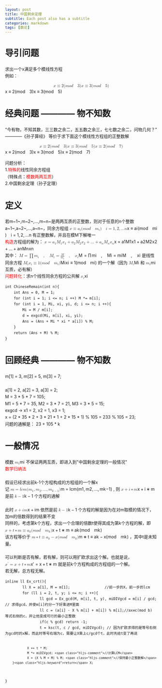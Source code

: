 ```yaml
---
layout: post
title: 中国剩余定理
subtitle: Each post also has a subtitle
categories: markdown
tags: [数论]
---
```


<head>
        <link rel="stylesheet" href="https://cdn.jsdelivr.net/npm/katex@0.10.2/dist/katex.min.css" integrity="sha384-yFRtMMDnQtDRO8rLpMIKrtPCD5jdktao2TV19YiZYWMDkUR5GQZR/NOVTdquEx1j" crossorigin="anonymous">
<link href="https://cdn.jsdelivr.net/npm/katex-copytex@latest/dist/katex-copytex.min.css" rel="stylesheet" type="text/css">
        <link rel="stylesheet" href="https://cdn.jsdelivr.net/gh/Microsoft/vscode/extensions/markdown-language-features/media/markdown.css">
<link rel="stylesheet" href="https://cdn.jsdelivr.net/gh/Microsoft/vscode/extensions/markdown-language-features/media/highlight.css">
	<style>
            body {
                font-family: -apple-system, BlinkMacSystemFont, 'Segoe WPC', 'Segoe UI', system-ui, 'Ubuntu', 'Droid Sans', sans-serif;
                font-size: 14px;
                line-height: 1.6;
            }
	</style>
        <style>
		.task-list-item { list-style-type: none; } .task-list-item-checkbox { margin-left: -20px; vertical-align: middle; }
	</style>
</head>

<body class="vscode-body vscode-light">
<h1 id="导引问题">导引问题</h1>
<p>求出一个x满足多个模线性方程<br>
例如：<br></p>
<p class="katex-block"><span class="katex-display"><span class="katex"><span class="katex-mathml"><math xmlns="http://www.w3.org/1998/Math/MathML" display="block"><semantics><mrow><mi>x</mi><mo>≡</mo><mn>2</mn><mo stretchy="false">(</mo><mi>m</mi><mi>o</mi><mi>d</mi><mspace width="1em"/><mn>3</mn><mo stretchy="false">)</mo><mspace linebreak="newline"></mspace><mi>x</mi><mo>≡</mo><mn>3</mn><mo stretchy="false">(</mo><mi>m</mi><mi>o</mi><mi>d</mi><mspace width="1em"/><mn>5</mn><mo stretchy="false">)</mo></mrow><annotation encoding="application/x-tex">x\equiv2(mod\quad3)\\x\equiv3(mod\quad5)
</annotation></semantics></math></span><span class="katex-html" aria-hidden="true"><span class="base"><span class="strut" style="height:0.46375em;vertical-align:0em;"></span><span class="mord mathnormal">x</span><span class="mspace" style="margin-right:0.2777777777777778em;"></span><span class="mrel">≡</span><span class="mspace" style="margin-right:0.2777777777777778em;"></span></span><span class="base"><span class="strut" style="height:1em;vertical-align:-0.25em;"></span><span class="mord">2</span><span class="mopen">(</span><span class="mord mathnormal">m</span><span class="mord mathnormal">o</span><span class="mord mathnormal">d</span><span class="mspace" style="margin-right:1em;"></span><span class="mord">3</span><span class="mclose">)</span></span><span class="mspace newline"></span><span class="base"><span class="strut" style="height:0.46375em;vertical-align:0em;"></span><span class="mord mathnormal">x</span><span class="mspace" style="margin-right:0.2777777777777778em;"></span><span class="mrel">≡</span><span class="mspace" style="margin-right:0.2777777777777778em;"></span></span><span class="base"><span class="strut" style="height:1em;vertical-align:-0.25em;"></span><span class="mord">3</span><span class="mopen">(</span><span class="mord mathnormal">m</span><span class="mord mathnormal">o</span><span class="mord mathnormal">d</span><span class="mspace" style="margin-right:1em;"></span><span class="mord">5</span><span class="mclose">)</span></span></span></span></span></p>
<h1 id="经典问题--物不知数">经典问题 ———— 物不知数</h1>
<p>“今有物，不知其数，三三数之余二，五五数之余三，七七数之余二，问物几何？”<br>
————《孙子算经》
等价于求下面这个模线性方程组的正整数解</p>
<p class="katex-block"><span class="katex-display"><span class="katex"><span class="katex-mathml"><math xmlns="http://www.w3.org/1998/Math/MathML" display="block"><semantics><mrow><mi>x</mi><mo>≡</mo><mn>2</mn><mo stretchy="false">(</mo><mi>m</mi><mi>o</mi><mi>d</mi><mspace width="1em"/><mn>3</mn><mo stretchy="false">)</mo><mspace linebreak="newline"></mspace><mi>x</mi><mo>≡</mo><mn>3</mn><mo stretchy="false">(</mo><mi>m</mi><mi>o</mi><mi>d</mi><mspace width="1em"/><mn>5</mn><mo stretchy="false">)</mo><mspace linebreak="newline"></mspace><mi>x</mi><mo>≡</mo><mn>2</mn><mo stretchy="false">(</mo><mi>m</mi><mi>o</mi><mi>d</mi><mspace width="1em"/><mn>7</mn><mo stretchy="false">)</mo></mrow><annotation encoding="application/x-tex">x\equiv2(mod\quad3)\\x\equiv3(mod\quad5)\\x\equiv2(mod\quad7)
</annotation></semantics></math></span><span class="katex-html" aria-hidden="true"><span class="base"><span class="strut" style="height:0.46375em;vertical-align:0em;"></span><span class="mord mathnormal">x</span><span class="mspace" style="margin-right:0.2777777777777778em;"></span><span class="mrel">≡</span><span class="mspace" style="margin-right:0.2777777777777778em;"></span></span><span class="base"><span class="strut" style="height:1em;vertical-align:-0.25em;"></span><span class="mord">2</span><span class="mopen">(</span><span class="mord mathnormal">m</span><span class="mord mathnormal">o</span><span class="mord mathnormal">d</span><span class="mspace" style="margin-right:1em;"></span><span class="mord">3</span><span class="mclose">)</span></span><span class="mspace newline"></span><span class="base"><span class="strut" style="height:0.46375em;vertical-align:0em;"></span><span class="mord mathnormal">x</span><span class="mspace" style="margin-right:0.2777777777777778em;"></span><span class="mrel">≡</span><span class="mspace" style="margin-right:0.2777777777777778em;"></span></span><span class="base"><span class="strut" style="height:1em;vertical-align:-0.25em;"></span><span class="mord">3</span><span class="mopen">(</span><span class="mord mathnormal">m</span><span class="mord mathnormal">o</span><span class="mord mathnormal">d</span><span class="mspace" style="margin-right:1em;"></span><span class="mord">5</span><span class="mclose">)</span></span><span class="mspace newline"></span><span class="base"><span class="strut" style="height:0.46375em;vertical-align:0em;"></span><span class="mord mathnormal">x</span><span class="mspace" style="margin-right:0.2777777777777778em;"></span><span class="mrel">≡</span><span class="mspace" style="margin-right:0.2777777777777778em;"></span></span><span class="base"><span class="strut" style="height:1em;vertical-align:-0.25em;"></span><span class="mord">2</span><span class="mopen">(</span><span class="mord mathnormal">m</span><span class="mord mathnormal">o</span><span class="mord mathnormal">d</span><span class="mspace" style="margin-right:1em;"></span><span class="mord">7</span><span class="mclose">)</span></span></span></span></span></p>
<p>问题分析：<br>
1.<span style="color:red;">特殊的</span>线性同余方程组<br>（特殊点：<span style="color:red;">模数两两互质</span>）<br>
2.中国剩余定理（孙子定理）</p>
<h1 id="定义">定义</h1>
<p>若m~1~,m~2~,...,m~n~是两两互质的正整数，则对于任意的n个整数a~1~,a~2~,...,a~n~，同余方程组 <span class="katex"><span class="katex-mathml"><math xmlns="http://www.w3.org/1998/Math/MathML"><semantics><mrow><mi>x</mi><mo>≡</mo><msub><mi>a</mi><mi>i</mi></msub><mo stretchy="false">(</mo><mi>m</mi><mi>o</mi><mi>d</mi><mspace width="1em"/><msub><mi>m</mi><mi>i</mi></msub><mo stretchy="false">)</mo><mspace width="1em"/><mi>i</mi><mo>=</mo><mn>1</mn><mo separator="true">,</mo><mn>2</mn><mo separator="true">,</mo><mi mathvariant="normal">.</mi><mi mathvariant="normal">.</mi><mi mathvariant="normal">.</mi><mi>n</mi></mrow><annotation encoding="application/x-tex">x\equiv a_i(mod\quad m_i)\quad i=1,2,...n</annotation></semantics></math></span><span class="katex-html" aria-hidden="true"><span class="base"><span class="strut" style="height:0.46375em;vertical-align:0em;"></span><span class="mord mathnormal">x</span><span class="mspace" style="margin-right:0.2777777777777778em;"></span><span class="mrel">≡</span><span class="mspace" style="margin-right:0.2777777777777778em;"></span></span><span class="base"><span class="strut" style="height:1em;vertical-align:-0.25em;"></span><span class="mord"><span class="mord mathnormal">a</span><span class="msupsub"><span class="vlist-t vlist-t2"><span class="vlist-r"><span class="vlist" style="height:0.31166399999999994em;"><span style="top:-2.5500000000000003em;margin-left:0em;margin-right:0.05em;"><span class="pstrut" style="height:2.7em;"></span><span class="sizing reset-size6 size3 mtight"><span class="mord mathnormal mtight">i</span></span></span></span><span class="vlist-s">​</span></span><span class="vlist-r"><span class="vlist" style="height:0.15em;"><span></span></span></span></span></span></span><span class="mopen">(</span><span class="mord mathnormal">m</span><span class="mord mathnormal">o</span><span class="mord mathnormal">d</span><span class="mspace" style="margin-right:1em;"></span><span class="mord"><span class="mord mathnormal">m</span><span class="msupsub"><span class="vlist-t vlist-t2"><span class="vlist-r"><span class="vlist" style="height:0.31166399999999994em;"><span style="top:-2.5500000000000003em;margin-left:0em;margin-right:0.05em;"><span class="pstrut" style="height:2.7em;"></span><span class="sizing reset-size6 size3 mtight"><span class="mord mathnormal mtight">i</span></span></span></span><span class="vlist-s">​</span></span><span class="vlist-r"><span class="vlist" style="height:0.15em;"><span></span></span></span></span></span></span><span class="mclose">)</span><span class="mspace" style="margin-right:1em;"></span><span class="mord mathnormal">i</span><span class="mspace" style="margin-right:0.2777777777777778em;"></span><span class="mrel">=</span><span class="mspace" style="margin-right:0.2777777777777778em;"></span></span><span class="base"><span class="strut" style="height:0.8388800000000001em;vertical-align:-0.19444em;"></span><span class="mord">1</span><span class="mpunct">,</span><span class="mspace" style="margin-right:0.16666666666666666em;"></span><span class="mord">2</span><span class="mpunct">,</span><span class="mspace" style="margin-right:0.16666666666666666em;"></span><span class="mord">...</span><span class="mord mathnormal">n</span></span></span></span> 有正整数解，并且在模M下解唯一<br>
<span style="color:red;">构造</span>方程组的解为： <span class="katex"><span class="katex-mathml"><math xmlns="http://www.w3.org/1998/Math/MathML"><semantics><mrow><mi>x</mi><mo>=</mo><msub><mi>a</mi><mn>1</mn></msub><msub><mi>M</mi><mn>1</mn></msub><msub><mi>x</mi><mn>1</mn></msub><mo>+</mo><msub><mi>a</mi><mn>2</mn></msub><msub><mi>M</mi><mn>2</mn></msub><msub><mi>x</mi><mn>2</mn></msub><mo>+</mo><mi mathvariant="normal">.</mi><mi mathvariant="normal">.</mi><mi mathvariant="normal">.</mi><mo>+</mo><msub><mi>a</mi><mi>n</mi></msub><msub><mi>M</mi><mi>n</mi></msub><msub><mi>x</mi><mi>n</mi></msub></mrow><annotation encoding="application/x-tex">x=a_1M_1x_1+a_2M_2x_2+...+a_nM_nx_n</annotation></semantics></math></span><span class="katex-html" aria-hidden="true"><span class="base"><span class="strut" style="height:0.43056em;vertical-align:0em;"></span><span class="mord mathnormal">x</span><span class="mspace" style="margin-right:0.2777777777777778em;"></span><span class="mrel">=</span><span class="mspace" style="margin-right:0.2777777777777778em;"></span></span><span class="base"><span class="strut" style="height:0.83333em;vertical-align:-0.15em;"></span><span class="mord"><span class="mord mathnormal">a</span><span class="msupsub"><span class="vlist-t vlist-t2"><span class="vlist-r"><span class="vlist" style="height:0.30110799999999993em;"><span style="top:-2.5500000000000003em;margin-left:0em;margin-right:0.05em;"><span class="pstrut" style="height:2.7em;"></span><span class="sizing reset-size6 size3 mtight"><span class="mord mtight">1</span></span></span></span><span class="vlist-s">​</span></span><span class="vlist-r"><span class="vlist" style="height:0.15em;"><span></span></span></span></span></span></span><span class="mord"><span class="mord mathnormal" style="margin-right:0.10903em;">M</span><span class="msupsub"><span class="vlist-t vlist-t2"><span class="vlist-r"><span class="vlist" style="height:0.30110799999999993em;"><span style="top:-2.5500000000000003em;margin-left:-0.10903em;margin-right:0.05em;"><span class="pstrut" style="height:2.7em;"></span><span class="sizing reset-size6 size3 mtight"><span class="mord mtight">1</span></span></span></span><span class="vlist-s">​</span></span><span class="vlist-r"><span class="vlist" style="height:0.15em;"><span></span></span></span></span></span></span><span class="mord"><span class="mord mathnormal">x</span><span class="msupsub"><span class="vlist-t vlist-t2"><span class="vlist-r"><span class="vlist" style="height:0.30110799999999993em;"><span style="top:-2.5500000000000003em;margin-left:0em;margin-right:0.05em;"><span class="pstrut" style="height:2.7em;"></span><span class="sizing reset-size6 size3 mtight"><span class="mord mtight">1</span></span></span></span><span class="vlist-s">​</span></span><span class="vlist-r"><span class="vlist" style="height:0.15em;"><span></span></span></span></span></span></span><span class="mspace" style="margin-right:0.2222222222222222em;"></span><span class="mbin">+</span><span class="mspace" style="margin-right:0.2222222222222222em;"></span></span><span class="base"><span class="strut" style="height:0.83333em;vertical-align:-0.15em;"></span><span class="mord"><span class="mord mathnormal">a</span><span class="msupsub"><span class="vlist-t vlist-t2"><span class="vlist-r"><span class="vlist" style="height:0.30110799999999993em;"><span style="top:-2.5500000000000003em;margin-left:0em;margin-right:0.05em;"><span class="pstrut" style="height:2.7em;"></span><span class="sizing reset-size6 size3 mtight"><span class="mord mtight">2</span></span></span></span><span class="vlist-s">​</span></span><span class="vlist-r"><span class="vlist" style="height:0.15em;"><span></span></span></span></span></span></span><span class="mord"><span class="mord mathnormal" style="margin-right:0.10903em;">M</span><span class="msupsub"><span class="vlist-t vlist-t2"><span class="vlist-r"><span class="vlist" style="height:0.30110799999999993em;"><span style="top:-2.5500000000000003em;margin-left:-0.10903em;margin-right:0.05em;"><span class="pstrut" style="height:2.7em;"></span><span class="sizing reset-size6 size3 mtight"><span class="mord mtight">2</span></span></span></span><span class="vlist-s">​</span></span><span class="vlist-r"><span class="vlist" style="height:0.15em;"><span></span></span></span></span></span></span><span class="mord"><span class="mord mathnormal">x</span><span class="msupsub"><span class="vlist-t vlist-t2"><span class="vlist-r"><span class="vlist" style="height:0.30110799999999993em;"><span style="top:-2.5500000000000003em;margin-left:0em;margin-right:0.05em;"><span class="pstrut" style="height:2.7em;"></span><span class="sizing reset-size6 size3 mtight"><span class="mord mtight">2</span></span></span></span><span class="vlist-s">​</span></span><span class="vlist-r"><span class="vlist" style="height:0.15em;"><span></span></span></span></span></span></span><span class="mspace" style="margin-right:0.2222222222222222em;"></span><span class="mbin">+</span><span class="mspace" style="margin-right:0.2222222222222222em;"></span></span><span class="base"><span class="strut" style="height:0.66666em;vertical-align:-0.08333em;"></span><span class="mord">...</span><span class="mspace" style="margin-right:0.2222222222222222em;"></span><span class="mbin">+</span><span class="mspace" style="margin-right:0.2222222222222222em;"></span></span><span class="base"><span class="strut" style="height:0.83333em;vertical-align:-0.15em;"></span><span class="mord"><span class="mord mathnormal">a</span><span class="msupsub"><span class="vlist-t vlist-t2"><span class="vlist-r"><span class="vlist" style="height:0.151392em;"><span style="top:-2.5500000000000003em;margin-left:0em;margin-right:0.05em;"><span class="pstrut" style="height:2.7em;"></span><span class="sizing reset-size6 size3 mtight"><span class="mord mathnormal mtight">n</span></span></span></span><span class="vlist-s">​</span></span><span class="vlist-r"><span class="vlist" style="height:0.15em;"><span></span></span></span></span></span></span><span class="mord"><span class="mord mathnormal" style="margin-right:0.10903em;">M</span><span class="msupsub"><span class="vlist-t vlist-t2"><span class="vlist-r"><span class="vlist" style="height:0.151392em;"><span style="top:-2.5500000000000003em;margin-left:-0.10903em;margin-right:0.05em;"><span class="pstrut" style="height:2.7em;"></span><span class="sizing reset-size6 size3 mtight"><span class="mord mathnormal mtight">n</span></span></span></span><span class="vlist-s">​</span></span><span class="vlist-r"><span class="vlist" style="height:0.15em;"><span></span></span></span></span></span></span><span class="mord"><span class="mord mathnormal">x</span><span class="msupsub"><span class="vlist-t vlist-t2"><span class="vlist-r"><span class="vlist" style="height:0.151392em;"><span style="top:-2.5500000000000003em;margin-left:0em;margin-right:0.05em;"><span class="pstrut" style="height:2.7em;"></span><span class="sizing reset-size6 size3 mtight"><span class="mord mathnormal mtight">n</span></span></span></span><span class="vlist-s">​</span></span><span class="vlist-r"><span class="vlist" style="height:0.15em;"><span></span></span></span></span></span></span></span></span></span><br>
其中： <span class="katex"><span class="katex-mathml"><math xmlns="http://www.w3.org/1998/Math/MathML"><semantics><mrow><mi>M</mi><mo>=</mo><mo>∏</mo><msub><mi>m</mi><mi>i</mi></msub><mspace width="1em"/><mo separator="true">,</mo><mspace width="1em"/><msub><mi>M</mi><mi>i</mi></msub><mo>=</mo><mfrac><mi>M</mi><msub><mi>m</mi><mi>i</mi></msub></mfrac><mspace width="1em"/><mo separator="true">,</mo><mspace width="1em"/><msub><mi>x</mi><mi>i</mi></msub></mrow><annotation encoding="application/x-tex">M=\prod m_i\quad,\quad M_i=\frac M{m_i}\quad,\quad x_i</annotation></semantics></math></span><span class="katex-html" aria-hidden="true"><span class="base"><span class="strut" style="height:0.68333em;vertical-align:0em;"></span><span class="mord mathnormal" style="margin-right:0.10903em;">M</span><span class="mspace" style="margin-right:0.2777777777777778em;"></span><span class="mrel">=</span><span class="mspace" style="margin-right:0.2777777777777778em;"></span></span><span class="base"><span class="strut" style="height:1.00001em;vertical-align:-0.25001em;"></span><span class="mop op-symbol small-op" style="position:relative;top:-0.0000050000000000050004em;">∏</span><span class="mspace" style="margin-right:0.16666666666666666em;"></span><span class="mord"><span class="mord mathnormal">m</span><span class="msupsub"><span class="vlist-t vlist-t2"><span class="vlist-r"><span class="vlist" style="height:0.31166399999999994em;"><span style="top:-2.5500000000000003em;margin-left:0em;margin-right:0.05em;"><span class="pstrut" style="height:2.7em;"></span><span class="sizing reset-size6 size3 mtight"><span class="mord mathnormal mtight">i</span></span></span></span><span class="vlist-s">​</span></span><span class="vlist-r"><span class="vlist" style="height:0.15em;"><span></span></span></span></span></span></span><span class="mspace" style="margin-right:1em;"></span><span class="mpunct">,</span><span class="mspace" style="margin-right:1em;"></span><span class="mspace" style="margin-right:0.16666666666666666em;"></span><span class="mord"><span class="mord mathnormal" style="margin-right:0.10903em;">M</span><span class="msupsub"><span class="vlist-t vlist-t2"><span class="vlist-r"><span class="vlist" style="height:0.31166399999999994em;"><span style="top:-2.5500000000000003em;margin-left:-0.10903em;margin-right:0.05em;"><span class="pstrut" style="height:2.7em;"></span><span class="sizing reset-size6 size3 mtight"><span class="mord mathnormal mtight">i</span></span></span></span><span class="vlist-s">​</span></span><span class="vlist-r"><span class="vlist" style="height:0.15em;"><span></span></span></span></span></span></span><span class="mspace" style="margin-right:0.2777777777777778em;"></span><span class="mrel">=</span><span class="mspace" style="margin-right:0.2777777777777778em;"></span></span><span class="base"><span class="strut" style="height:1.317431em;vertical-align:-0.44509999999999994em;"></span><span class="mord"><span class="mopen nulldelimiter"></span><span class="mfrac"><span class="vlist-t vlist-t2"><span class="vlist-r"><span class="vlist" style="height:0.872331em;"><span style="top:-2.655em;"><span class="pstrut" style="height:3em;"></span><span class="sizing reset-size6 size3 mtight"><span class="mord mtight"><span class="mord mtight"><span class="mord mathnormal mtight">m</span><span class="msupsub"><span class="vlist-t vlist-t2"><span class="vlist-r"><span class="vlist" style="height:0.3280857142857143em;"><span style="top:-2.357em;margin-left:0em;margin-right:0.07142857142857144em;"><span class="pstrut" style="height:2.5em;"></span><span class="sizing reset-size3 size1 mtight"><span class="mord mathnormal mtight">i</span></span></span></span><span class="vlist-s">​</span></span><span class="vlist-r"><span class="vlist" style="height:0.143em;"><span></span></span></span></span></span></span></span></span></span><span style="top:-3.23em;"><span class="pstrut" style="height:3em;"></span><span class="frac-line" style="border-bottom-width:0.04em;"></span></span><span style="top:-3.394em;"><span class="pstrut" style="height:3em;"></span><span class="sizing reset-size6 size3 mtight"><span class="mord mtight"><span class="mord mathnormal mtight" style="margin-right:0.10903em;">M</span></span></span></span></span><span class="vlist-s">​</span></span><span class="vlist-r"><span class="vlist" style="height:0.44509999999999994em;"><span></span></span></span></span></span><span class="mclose nulldelimiter"></span></span><span class="mspace" style="margin-right:1em;"></span><span class="mpunct">,</span><span class="mspace" style="margin-right:1em;"></span><span class="mspace" style="margin-right:0.16666666666666666em;"></span><span class="mord"><span class="mord mathnormal">x</span><span class="msupsub"><span class="vlist-t vlist-t2"><span class="vlist-r"><span class="vlist" style="height:0.31166399999999994em;"><span style="top:-2.5500000000000003em;margin-left:0em;margin-right:0.05em;"><span class="pstrut" style="height:2.7em;"></span><span class="sizing reset-size6 size3 mtight"><span class="mord mathnormal mtight">i</span></span></span></span><span class="vlist-s">​</span></span><span class="vlist-r"><span class="vlist" style="height:0.15em;"><span></span></span></span></span></span></span></span></span></span> 是线性同余方程
<span class="katex"><span class="katex-mathml"><math xmlns="http://www.w3.org/1998/Math/MathML"><semantics><mrow><msub><mi>M</mi><mi>i</mi></msub><msub><mi>x</mi><mi>i</mi></msub><mo>≡</mo><mn>1</mn><mo stretchy="false">(</mo><mi>m</mi><mi>o</mi><mi>d</mi><mspace width="1em"/><msub><mi>m</mi><mi>i</mi></msub><mo stretchy="false">)</mo></mrow><annotation encoding="application/x-tex">M_ix_i\equiv1(mod\quad m_i)</annotation></semantics></math></span><span class="katex-html" aria-hidden="true"><span class="base"><span class="strut" style="height:0.83333em;vertical-align:-0.15em;"></span><span class="mord"><span class="mord mathnormal" style="margin-right:0.10903em;">M</span><span class="msupsub"><span class="vlist-t vlist-t2"><span class="vlist-r"><span class="vlist" style="height:0.31166399999999994em;"><span style="top:-2.5500000000000003em;margin-left:-0.10903em;margin-right:0.05em;"><span class="pstrut" style="height:2.7em;"></span><span class="sizing reset-size6 size3 mtight"><span class="mord mathnormal mtight">i</span></span></span></span><span class="vlist-s">​</span></span><span class="vlist-r"><span class="vlist" style="height:0.15em;"><span></span></span></span></span></span></span><span class="mord"><span class="mord mathnormal">x</span><span class="msupsub"><span class="vlist-t vlist-t2"><span class="vlist-r"><span class="vlist" style="height:0.31166399999999994em;"><span style="top:-2.5500000000000003em;margin-left:0em;margin-right:0.05em;"><span class="pstrut" style="height:2.7em;"></span><span class="sizing reset-size6 size3 mtight"><span class="mord mathnormal mtight">i</span></span></span></span><span class="vlist-s">​</span></span><span class="vlist-r"><span class="vlist" style="height:0.15em;"><span></span></span></span></span></span></span><span class="mspace" style="margin-right:0.2777777777777778em;"></span><span class="mrel">≡</span><span class="mspace" style="margin-right:0.2777777777777778em;"></span></span><span class="base"><span class="strut" style="height:1em;vertical-align:-0.25em;"></span><span class="mord">1</span><span class="mopen">(</span><span class="mord mathnormal">m</span><span class="mord mathnormal">o</span><span class="mord mathnormal">d</span><span class="mspace" style="margin-right:1em;"></span><span class="mord"><span class="mord mathnormal">m</span><span class="msupsub"><span class="vlist-t vlist-t2"><span class="vlist-r"><span class="vlist" style="height:0.31166399999999994em;"><span style="top:-2.5500000000000003em;margin-left:0em;margin-right:0.05em;"><span class="pstrut" style="height:2.7em;"></span><span class="sizing reset-size6 size3 mtight"><span class="mord mathnormal mtight">i</span></span></span></span><span class="vlist-s">​</span></span><span class="vlist-r"><span class="vlist" style="height:0.15em;"><span></span></span></span></span></span></span><span class="mclose">)</span></span></span></span> 的一个解（因为 <span class="katex"><span class="katex-mathml"><math xmlns="http://www.w3.org/1998/Math/MathML"><semantics><mrow><msub><mi>M</mi><mi>i</mi></msub></mrow><annotation encoding="application/x-tex">M_i</annotation></semantics></math></span><span class="katex-html" aria-hidden="true"><span class="base"><span class="strut" style="height:0.83333em;vertical-align:-0.15em;"></span><span class="mord"><span class="mord mathnormal" style="margin-right:0.10903em;">M</span><span class="msupsub"><span class="vlist-t vlist-t2"><span class="vlist-r"><span class="vlist" style="height:0.31166399999999994em;"><span style="top:-2.5500000000000003em;margin-left:-0.10903em;margin-right:0.05em;"><span class="pstrut" style="height:2.7em;"></span><span class="sizing reset-size6 size3 mtight"><span class="mord mathnormal mtight">i</span></span></span></span><span class="vlist-s">​</span></span><span class="vlist-r"><span class="vlist" style="height:0.15em;"><span></span></span></span></span></span></span></span></span></span> 和 <span class="katex"><span class="katex-mathml"><math xmlns="http://www.w3.org/1998/Math/MathML"><semantics><mrow><msub><mi>m</mi><mi>i</mi></msub></mrow><annotation encoding="application/x-tex">m_i</annotation></semantics></math></span><span class="katex-html" aria-hidden="true"><span class="base"><span class="strut" style="height:0.58056em;vertical-align:-0.15em;"></span><span class="mord"><span class="mord mathnormal">m</span><span class="msupsub"><span class="vlist-t vlist-t2"><span class="vlist-r"><span class="vlist" style="height:0.31166399999999994em;"><span style="top:-2.5500000000000003em;margin-left:0em;margin-right:0.05em;"><span class="pstrut" style="height:2.7em;"></span><span class="sizing reset-size6 size3 mtight"><span class="mord mathnormal mtight">i</span></span></span></span><span class="vlist-s">​</span></span><span class="vlist-r"><span class="vlist" style="height:0.15em;"><span></span></span></span></span></span></span></span></span></span> 互质，必有解）<br>
<span style="color: red;">问题转化</span>：求n个线性同余方程的公共解 <span class="katex"><span class="katex-mathml"><math xmlns="http://www.w3.org/1998/Math/MathML"><semantics><mrow><msub><mi>x</mi><mi>i</mi></msub></mrow><annotation encoding="application/x-tex">x_i</annotation></semantics></math></span><span class="katex-html" aria-hidden="true"><span class="base"><span class="strut" style="height:0.58056em;vertical-align:-0.15em;"></span><span class="mord"><span class="mord mathnormal">x</span><span class="msupsub"><span class="vlist-t vlist-t2"><span class="vlist-r"><span class="vlist" style="height:0.31166399999999994em;"><span style="top:-2.5500000000000003em;margin-left:0em;margin-right:0.05em;"><span class="pstrut" style="height:2.7em;"></span><span class="sizing reset-size6 size3 mtight"><span class="mord mathnormal mtight">i</span></span></span></span><span class="vlist-s">​</span></span><span class="vlist-r"><span class="vlist" style="height:0.15em;"><span></span></span></span></span></span></span></span></span></span></p>
<pre><code class="language-cpp"><div><span class="hljs-function"><span class="hljs-keyword">int</span> <span class="hljs-title">ChineseRemain</span><span class="hljs-params">(<span class="hljs-keyword">int</span> n)</span></span>{
	<span class="hljs-keyword">int</span> Ans = <span class="hljs-number">0</span>, M = <span class="hljs-number">1</span>;
	<span class="hljs-keyword">for</span> (<span class="hljs-keyword">int</span> i = <span class="hljs-number">1</span>; i &lt;= n; i ++) M *= m[i];
	<span class="hljs-keyword">for</span> (<span class="hljs-keyword">int</span> i = <span class="hljs-number">1</span>, Mi, xi, yi, d; i &lt;= n; i ++){
		Mi = M / m[i];
		d = exgcd(Mi, m[i], xi, yi);
		Ans = (Ans + Mi * xi * a[i]) % M;
	}
	<span class="hljs-keyword">return</span> (Ans + M) % M;
}
</div></code></pre>
<h1 id="回顾经典--物不知数">回顾经典 ———— 物不知数</h1>
<p>m[1] = 3, m[2] = 5, m[3] = 7;<br><br>
a[1] = 2, a[2] = 3, a[3] = 2;<br>
M = 3 * 5 * 7 = 105; <br>
M1 = 5 * 7 = 35, M2 = 3 * 7 = 21, M3 = 3 * 5 = 15;<br>
exgcd -&gt; x1 = 2, x2 = 1, x3 = 1;<br>
x = (2 * 35 * 2 + 3 * 21 * 1 + 2 * 15 * 1) % 105 = 233 % 105 = 23;<br>
问题的通解是： 23 + 105 * k<br></p>
<h1 id="一般情况">一般情况</h1>
<p>模数 <span class="katex"><span class="katex-mathml"><math xmlns="http://www.w3.org/1998/Math/MathML"><semantics><mrow><msub><mi>m</mi><mi>i</mi></msub></mrow><annotation encoding="application/x-tex">m_i</annotation></semantics></math></span><span class="katex-html" aria-hidden="true"><span class="base"><span class="strut" style="height:0.58056em;vertical-align:-0.15em;"></span><span class="mord"><span class="mord mathnormal">m</span><span class="msupsub"><span class="vlist-t vlist-t2"><span class="vlist-r"><span class="vlist" style="height:0.31166399999999994em;"><span style="top:-2.5500000000000003em;margin-left:0em;margin-right:0.05em;"><span class="pstrut" style="height:2.7em;"></span><span class="sizing reset-size6 size3 mtight"><span class="mord mathnormal mtight">i</span></span></span></span><span class="vlist-s">​</span></span><span class="vlist-r"><span class="vlist" style="height:0.15em;"><span></span></span></span></span></span></span></span></span></span> 不保证两两互质，即进入到&quot;中国剩余定理的一般情况&quot;<br>
<span style="color: red;">数学归纳法</span><br><br>假设已经求出前k-1个方程构成的方程组的一个解x<br>记 <span class="katex"><span class="katex-mathml"><math xmlns="http://www.w3.org/1998/Math/MathML"><semantics><mrow><mi>m</mi><mo>=</mo><mi>l</mi><mi>c</mi><mi>m</mi><mo stretchy="false">(</mo><msub><mi>m</mi><mn>1</mn></msub><mo separator="true">,</mo><msub><mi>m</mi><mn>2</mn></msub><mo separator="true">,</mo><mi mathvariant="normal">.</mi><mi mathvariant="normal">.</mi><mi mathvariant="normal">.</mi><mo separator="true">,</mo><msub><mi>m</mi><mrow><mi>k</mi><mo>−</mo><mn>1</mn></mrow></msub><mo stretchy="false">)</mo></mrow><annotation encoding="application/x-tex">m=lcm(m_1,m_2,...,m_{k-1})</annotation></semantics></math></span><span class="katex-html" aria-hidden="true"><span class="base"><span class="strut" style="height:0.43056em;vertical-align:0em;"></span><span class="mord mathnormal">m</span><span class="mspace" style="margin-right:0.2777777777777778em;"></span><span class="mrel">=</span><span class="mspace" style="margin-right:0.2777777777777778em;"></span></span><span class="base"><span class="strut" style="height:1em;vertical-align:-0.25em;"></span><span class="mord mathnormal" style="margin-right:0.01968em;">l</span><span class="mord mathnormal">c</span><span class="mord mathnormal">m</span><span class="mopen">(</span><span class="mord"><span class="mord mathnormal">m</span><span class="msupsub"><span class="vlist-t vlist-t2"><span class="vlist-r"><span class="vlist" style="height:0.30110799999999993em;"><span style="top:-2.5500000000000003em;margin-left:0em;margin-right:0.05em;"><span class="pstrut" style="height:2.7em;"></span><span class="sizing reset-size6 size3 mtight"><span class="mord mtight">1</span></span></span></span><span class="vlist-s">​</span></span><span class="vlist-r"><span class="vlist" style="height:0.15em;"><span></span></span></span></span></span></span><span class="mpunct">,</span><span class="mspace" style="margin-right:0.16666666666666666em;"></span><span class="mord"><span class="mord mathnormal">m</span><span class="msupsub"><span class="vlist-t vlist-t2"><span class="vlist-r"><span class="vlist" style="height:0.30110799999999993em;"><span style="top:-2.5500000000000003em;margin-left:0em;margin-right:0.05em;"><span class="pstrut" style="height:2.7em;"></span><span class="sizing reset-size6 size3 mtight"><span class="mord mtight">2</span></span></span></span><span class="vlist-s">​</span></span><span class="vlist-r"><span class="vlist" style="height:0.15em;"><span></span></span></span></span></span></span><span class="mpunct">,</span><span class="mspace" style="margin-right:0.16666666666666666em;"></span><span class="mord">...</span><span class="mpunct">,</span><span class="mspace" style="margin-right:0.16666666666666666em;"></span><span class="mord"><span class="mord mathnormal">m</span><span class="msupsub"><span class="vlist-t vlist-t2"><span class="vlist-r"><span class="vlist" style="height:0.3361079999999999em;"><span style="top:-2.5500000000000003em;margin-left:0em;margin-right:0.05em;"><span class="pstrut" style="height:2.7em;"></span><span class="sizing reset-size6 size3 mtight"><span class="mord mtight"><span class="mord mathnormal mtight" style="margin-right:0.03148em;">k</span><span class="mbin mtight">−</span><span class="mord mtight">1</span></span></span></span></span><span class="vlist-s">​</span></span><span class="vlist-r"><span class="vlist" style="height:0.208331em;"><span></span></span></span></span></span></span><span class="mclose">)</span></span></span></span> , 则 <span class="katex"><span class="katex-mathml"><math xmlns="http://www.w3.org/1998/Math/MathML"><semantics><mrow><mi>x</mi><mo>+</mo><mi>i</mi><mo>∗</mo><mi>m</mi></mrow><annotation encoding="application/x-tex">x+i*m</annotation></semantics></math></span><span class="katex-html" aria-hidden="true"><span class="base"><span class="strut" style="height:0.66666em;vertical-align:-0.08333em;"></span><span class="mord mathnormal">x</span><span class="mspace" style="margin-right:0.2222222222222222em;"></span><span class="mbin">+</span><span class="mspace" style="margin-right:0.2222222222222222em;"></span></span><span class="base"><span class="strut" style="height:0.65952em;vertical-align:0em;"></span><span class="mord mathnormal">i</span><span class="mspace" style="margin-right:0.2222222222222222em;"></span><span class="mbin">∗</span><span class="mspace" style="margin-right:0.2222222222222222em;"></span></span><span class="base"><span class="strut" style="height:0.43056em;vertical-align:0em;"></span><span class="mord mathnormal">m</span></span></span></span> 是前 <span class="katex"><span class="katex-mathml"><math xmlns="http://www.w3.org/1998/Math/MathML"><semantics><mrow><mi>k</mi><mo>−</mo><mn>1</mn></mrow><annotation encoding="application/x-tex">k-1</annotation></semantics></math></span><span class="katex-html" aria-hidden="true"><span class="base"><span class="strut" style="height:0.77777em;vertical-align:-0.08333em;"></span><span class="mord mathnormal" style="margin-right:0.03148em;">k</span><span class="mspace" style="margin-right:0.2222222222222222em;"></span><span class="mbin">−</span><span class="mspace" style="margin-right:0.2222222222222222em;"></span></span><span class="base"><span class="strut" style="height:0.64444em;vertical-align:0em;"></span><span class="mord">1</span></span></span></span> 个方程的通解<br><br>此时 <span class="katex"><span class="katex-mathml"><math xmlns="http://www.w3.org/1998/Math/MathML"><semantics><mrow><mi>x</mi><mo>+</mo><mi>i</mi><mi>m</mi></mrow><annotation encoding="application/x-tex">x + im</annotation></semantics></math></span><span class="katex-html" aria-hidden="true"><span class="base"><span class="strut" style="height:0.66666em;vertical-align:-0.08333em;"></span><span class="mord mathnormal">x</span><span class="mspace" style="margin-right:0.2222222222222222em;"></span><span class="mbin">+</span><span class="mspace" style="margin-right:0.2222222222222222em;"></span></span><span class="base"><span class="strut" style="height:0.65952em;vertical-align:0em;"></span><span class="mord mathnormal">im</span></span></span></span> 依然是前 <span class="katex"><span class="katex-mathml"><math xmlns="http://www.w3.org/1998/Math/MathML"><semantics><mrow><mi>k</mi><mo>−</mo><mn>1</mn></mrow><annotation encoding="application/x-tex">k-1</annotation></semantics></math></span><span class="katex-html" aria-hidden="true"><span class="base"><span class="strut" style="height:0.77777em;vertical-align:-0.08333em;"></span><span class="mord mathnormal" style="margin-right:0.03148em;">k</span><span class="mspace" style="margin-right:0.2222222222222222em;"></span><span class="mbin">−</span><span class="mspace" style="margin-right:0.2222222222222222em;"></span></span><span class="base"><span class="strut" style="height:0.64444em;vertical-align:0em;"></span><span class="mord">1</span></span></span></span> 个方程的解是因为在对m取模的情况下，加m的倍数得到的结果不变<br>同样的，考虑第k个方程，求出一个合理的倍数t使得其成为第k个方程的解，即 <span class="katex"><span class="katex-mathml"><math xmlns="http://www.w3.org/1998/Math/MathML"><semantics><mrow><mi>x</mi><mo>+</mo><mi>t</mi><mo>∗</mo><mi>m</mi><mo>≡</mo><msub><mi>a</mi><mi>k</mi></msub><mo stretchy="false">(</mo><mi>m</mi><mi>o</mi><mi>d</mi><mspace width="1em"/><msub><mi>m</mi><mi>k</mi></msub><mo stretchy="false">)</mo></mrow><annotation encoding="application/x-tex">x + t * m\equiv a_k(mod\quad m_k)</annotation></semantics></math></span><span class="katex-html" aria-hidden="true"><span class="base"><span class="strut" style="height:0.66666em;vertical-align:-0.08333em;"></span><span class="mord mathnormal">x</span><span class="mspace" style="margin-right:0.2222222222222222em;"></span><span class="mbin">+</span><span class="mspace" style="margin-right:0.2222222222222222em;"></span></span><span class="base"><span class="strut" style="height:0.61508em;vertical-align:0em;"></span><span class="mord mathnormal">t</span><span class="mspace" style="margin-right:0.2222222222222222em;"></span><span class="mbin">∗</span><span class="mspace" style="margin-right:0.2222222222222222em;"></span></span><span class="base"><span class="strut" style="height:0.46375em;vertical-align:0em;"></span><span class="mord mathnormal">m</span><span class="mspace" style="margin-right:0.2777777777777778em;"></span><span class="mrel">≡</span><span class="mspace" style="margin-right:0.2777777777777778em;"></span></span><span class="base"><span class="strut" style="height:1em;vertical-align:-0.25em;"></span><span class="mord"><span class="mord mathnormal">a</span><span class="msupsub"><span class="vlist-t vlist-t2"><span class="vlist-r"><span class="vlist" style="height:0.33610799999999996em;"><span style="top:-2.5500000000000003em;margin-left:0em;margin-right:0.05em;"><span class="pstrut" style="height:2.7em;"></span><span class="sizing reset-size6 size3 mtight"><span class="mord mathnormal mtight" style="margin-right:0.03148em;">k</span></span></span></span><span class="vlist-s">​</span></span><span class="vlist-r"><span class="vlist" style="height:0.15em;"><span></span></span></span></span></span></span><span class="mopen">(</span><span class="mord mathnormal">m</span><span class="mord mathnormal">o</span><span class="mord mathnormal">d</span><span class="mspace" style="margin-right:1em;"></span><span class="mord"><span class="mord mathnormal">m</span><span class="msupsub"><span class="vlist-t vlist-t2"><span class="vlist-r"><span class="vlist" style="height:0.33610799999999996em;"><span style="top:-2.5500000000000003em;margin-left:0em;margin-right:0.05em;"><span class="pstrut" style="height:2.7em;"></span><span class="sizing reset-size6 size3 mtight"><span class="mord mathnormal mtight" style="margin-right:0.03148em;">k</span></span></span></span><span class="vlist-s">​</span></span><span class="vlist-r"><span class="vlist" style="height:0.15em;"><span></span></span></span></span></span></span><span class="mclose">)</span></span></span></span> <br>该方程等价于 <span class="katex"><span class="katex-mathml"><math xmlns="http://www.w3.org/1998/Math/MathML"><semantics><mrow><mi>m</mi><mo>∗</mo><mi>t</mi><mo>≡</mo><msub><mi>a</mi><mi>k</mi></msub><mo>−</mo><mi>x</mi><mo stretchy="false">(</mo><mi>m</mi><mi>o</mi><mi>d</mi><mspace width="1em"/><msub><mi>m</mi><mi>k</mi></msub><mo stretchy="false">)</mo></mrow><annotation encoding="application/x-tex">m*t\equiv a_k-x(mod\quad m_k)</annotation></semantics></math></span><span class="katex-html" aria-hidden="true"><span class="base"><span class="strut" style="height:0.46528em;vertical-align:0em;"></span><span class="mord mathnormal">m</span><span class="mspace" style="margin-right:0.2222222222222222em;"></span><span class="mbin">∗</span><span class="mspace" style="margin-right:0.2222222222222222em;"></span></span><span class="base"><span class="strut" style="height:0.61508em;vertical-align:0em;"></span><span class="mord mathnormal">t</span><span class="mspace" style="margin-right:0.2777777777777778em;"></span><span class="mrel">≡</span><span class="mspace" style="margin-right:0.2777777777777778em;"></span></span><span class="base"><span class="strut" style="height:0.73333em;vertical-align:-0.15em;"></span><span class="mord"><span class="mord mathnormal">a</span><span class="msupsub"><span class="vlist-t vlist-t2"><span class="vlist-r"><span class="vlist" style="height:0.33610799999999996em;"><span style="top:-2.5500000000000003em;margin-left:0em;margin-right:0.05em;"><span class="pstrut" style="height:2.7em;"></span><span class="sizing reset-size6 size3 mtight"><span class="mord mathnormal mtight" style="margin-right:0.03148em;">k</span></span></span></span><span class="vlist-s">​</span></span><span class="vlist-r"><span class="vlist" style="height:0.15em;"><span></span></span></span></span></span></span><span class="mspace" style="margin-right:0.2222222222222222em;"></span><span class="mbin">−</span><span class="mspace" style="margin-right:0.2222222222222222em;"></span></span><span class="base"><span class="strut" style="height:1em;vertical-align:-0.25em;"></span><span class="mord mathnormal">x</span><span class="mopen">(</span><span class="mord mathnormal">m</span><span class="mord mathnormal">o</span><span class="mord mathnormal">d</span><span class="mspace" style="margin-right:1em;"></span><span class="mord"><span class="mord mathnormal">m</span><span class="msupsub"><span class="vlist-t vlist-t2"><span class="vlist-r"><span class="vlist" style="height:0.33610799999999996em;"><span style="top:-2.5500000000000003em;margin-left:0em;margin-right:0.05em;"><span class="pstrut" style="height:2.7em;"></span><span class="sizing reset-size6 size3 mtight"><span class="mord mathnormal mtight" style="margin-right:0.03148em;">k</span></span></span></span><span class="vlist-s">​</span></span><span class="vlist-r"><span class="vlist" style="height:0.15em;"><span></span></span></span></span></span></span><span class="mclose">)</span></span></span></span> ，其中t是未知量。<br><br>可以判断是否有解，若有解，则可以用扩欧求出这个解。也就是说， <span class="katex"><span class="katex-mathml"><math xmlns="http://www.w3.org/1998/Math/MathML"><semantics><mrow><msup><mi>x</mi><mo mathvariant="normal" lspace="0em" rspace="0em">′</mo></msup><mo>=</mo><mi>x</mi><mo>+</mo><mi>t</mi><mo>∗</mo><mi>m</mi></mrow><annotation encoding="application/x-tex">x&#x27;=x+t*m</annotation></semantics></math></span><span class="katex-html" aria-hidden="true"><span class="base"><span class="strut" style="height:0.751892em;vertical-align:0em;"></span><span class="mord"><span class="mord mathnormal">x</span><span class="msupsub"><span class="vlist-t"><span class="vlist-r"><span class="vlist" style="height:0.751892em;"><span style="top:-3.063em;margin-right:0.05em;"><span class="pstrut" style="height:2.7em;"></span><span class="sizing reset-size6 size3 mtight"><span class="mord mtight"><span class="mord mtight">′</span></span></span></span></span></span></span></span></span><span class="mspace" style="margin-right:0.2777777777777778em;"></span><span class="mrel">=</span><span class="mspace" style="margin-right:0.2777777777777778em;"></span></span><span class="base"><span class="strut" style="height:0.66666em;vertical-align:-0.08333em;"></span><span class="mord mathnormal">x</span><span class="mspace" style="margin-right:0.2222222222222222em;"></span><span class="mbin">+</span><span class="mspace" style="margin-right:0.2222222222222222em;"></span></span><span class="base"><span class="strut" style="height:0.61508em;vertical-align:0em;"></span><span class="mord mathnormal">t</span><span class="mspace" style="margin-right:0.2222222222222222em;"></span><span class="mbin">∗</span><span class="mspace" style="margin-right:0.2222222222222222em;"></span></span><span class="base"><span class="strut" style="height:0.43056em;vertical-align:0em;"></span><span class="mord mathnormal">m</span></span></span></span> 就是前k个方程构成的方程组的一个解。<br>若无解，总方程无解。</p>
<pre><code class="language-cpp"><div><span class="hljs-function"><span class="hljs-keyword">inline</span> ll <span class="hljs-title">Ex_crt</span><span class="hljs-params">()</span></span>{
        ll X = a[<span class="hljs-number">1</span>], M = m[<span class="hljs-number">1</span>];                <span class="hljs-comment">//前一步的X，前一步的lcm</span>
        <span class="hljs-keyword">for</span> (ll i = <span class="hljs-number">2</span>, t, y; i &lt;= n; i ++){
                ll gcd = Ex_gcd(M, m[i], t, y), miDIVgcd = m[i] / gcd; <span class="hljs-comment">// 求得gcd，并使m[i]约分一下好乘进M里面</span>
                ll c = (a[i] - X % m[i] + m[i]) % m[i];<span class="hljs-comment">//ax≡c(mod b) 等式右侧的c，并让他变成可行的最小正整数</span>
                <span class="hljs-keyword">if</span>(c % gcd) <span class="hljs-keyword">return</span> <span class="hljs-number">-1</span>;
                t = ksc(t, c / gcd, miDIVgcd); <span class="hljs-comment">// 因为扩欧求得的是等号右侧为gcd时的x解，而此时等号右端为c，需要让X乘上c/gcd个t，此时先给t变了再说</span>


                X += t * M;
                M *= miDIVgcd; <span class="hljs-comment">//计算LCM</span>
                X = (X % M + M) % M; <span class="hljs-comment">//保持最小正整数解</span>
        }<span class="hljs-keyword">return</span> X;
}
</div></code></pre>
    </body>
